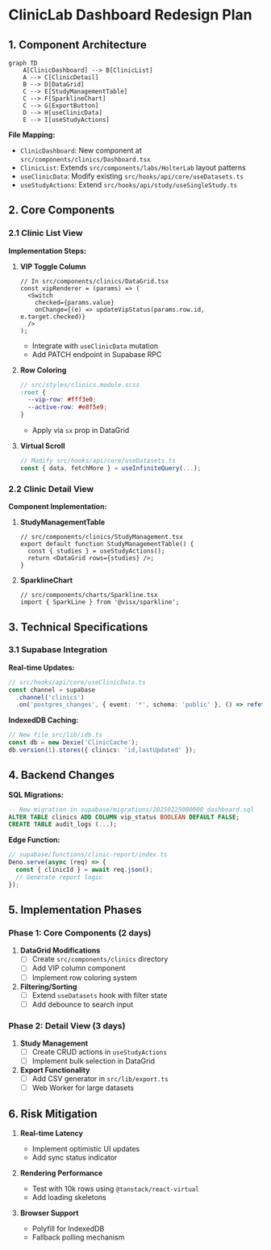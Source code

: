 # ClinicLab Dashboard Redesign Plan

## 1. Component Architecture

```mermaid
graph TD
    A[ClinicDashboard] --> B[ClinicList]
    A --> C[ClinicDetail]
    B --> D[DataGrid]
    C --> E[StudyManagementTable]
    C --> F[SparklineChart]
    C --> G[ExportButton]
    D --> H[useClinicData]
    E --> I[useStudyActions]
```

**File Mapping:**
- `ClinicDashboard`: New component at `src/components/clinics/Dashboard.tsx`
- `ClinicList`: Extends `src/components/labs/HolterLab` layout patterns
- `useClinicData`: Modify existing `src/hooks/api/core/useDatasets.ts`
- `useStudyActions`: Extend `src/hooks/api/study/useSingleStudy.ts`

## 2. Core Components

### 2.1 Clinic List View

**Implementation Steps:**
1. **VIP Toggle Column**
   ```tsx
   // In src/components/clinics/DataGrid.tsx
   const vipRenderer = (params) => (
     <Switch 
       checked={params.value}
       onChange={(e) => updateVipStatus(params.row.id, e.target.checked)}
     />
   );
   ```
   - Integrate with `useClinicData` mutation
   - Add PATCH endpoint in Supabase RPC

2. **Row Coloring**
   ```scss
   // src/styles/clinics.module.scss
   :root {
     --vip-row: #fff3e0;
     --active-row: #e8f5e9;
   }
   ```
   - Apply via `sx` prop in DataGrid

3. **Virtual Scroll**
   ```ts
   // Modify src/hooks/api/core/useDatasets.ts
   const { data, fetchMore } = useInfiniteQuery(...);
   ```

### 2.2 Clinic Detail View

**Component Implementation:**
1. **StudyManagementTable**
   ```tsx
   // src/components/clinics/StudyManagement.tsx
   export default function StudyManagementTable() {
     const { studies } = useStudyActions();
     return <DataGrid rows={studies} />;
   }
   ```

2. **SparklineChart**
   ```tsx
   // src/components/charts/Sparkline.tsx
   import { SparkLine } from '@visx/sparkline';
   ```

## 3. Technical Specifications

### 3.1 Supabase Integration

**Real-time Updates:**
```ts
// src/hooks/api/core/useClinicData.ts
const channel = supabase
  .channel('clinics')
  .on('postgres_changes', { event: '*', schema: 'public' }, () => refetch());
```

**IndexedDB Caching:**
```ts
// New file src/lib/idb.ts
const db = new Dexie('ClinicCache');
db.version(1).stores({ clinics: 'id,lastUpdated' });
```

## 4. Backend Changes

**SQL Migrations:**
```sql
-- New migration in supabase/migrations/20250225000000_dashboard.sql
ALTER TABLE clinics ADD COLUMN vip_status BOOLEAN DEFAULT FALSE;
CREATE TABLE audit_logs (...);
```

**Edge Function:**
```ts
// supabase/functions/clinic-report/index.ts
Deno.serve(async (req) => {
  const { clinicId } = await req.json();
  // Generate report logic
});
```

## 5. Implementation Phases

### Phase 1: Core Components (2 days)

1. **DataGrid Modifications**
   - [ ] Create `src/components/clinics` directory
   - [ ] Add VIP column component
   - [ ] Implement row coloring system

2. **Filtering/Sorting**
   - [ ] Extend `useDatasets` hook with filter state
   - [ ] Add debounce to search input

### Phase 2: Detail View (3 days)

1. **Study Management**
   - [ ] Create CRUD actions in `useStudyActions`
   - [ ] Implement bulk selection in DataGrid

2. **Export Functionality**
   - [ ] Add CSV generator in `src/lib/export.ts`
   - [ ] Web Worker for large datasets

## 6. Risk Mitigation

1. **Real-time Latency**
   - Implement optimistic UI updates
   - Add sync status indicator

2. **Rendering Performance**
   - Test with 10k rows using `@tanstack/react-virtual`
   - Add loading skeletons

3. **Browser Support**
   - Polyfill for IndexedDB
   - Fallback polling mechanism
